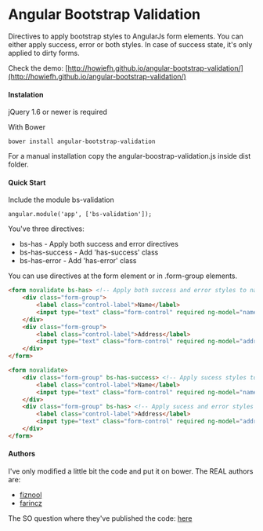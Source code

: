 Angular Bootstrap Validation
============================

Directives to apply bootstrap styles to AngularJs form elements. 
You can either apply success, error or both styles. In case of success state, it's only applied to dirty forms.

Check the demo: [http://howiefh.github.io/angular-bootstrap-validation/](http://howiefh.github.io/angular-bootstrap-validation/)

#### Instalation

jQuery 1.6 or newer is required

With Bower

    bower install angular-bootstrap-validation


For a manual installation copy the angular-boostrap-validation.js inside dist folder.

#### Quick Start

Include the module bs-validation

    angular.module('app', ['bs-validation']);

You've three directives:

 * bs-has - Apply both success and error directives
 * bs-has-success - Add 'has-success' class
 * bs-has-error - Add 'has-error' class

 You can use directives at the form element or in .form-group elements.

````html
<form novalidate bs-has> <!-- Apply both success and error styles to name and address -->
    <div class="form-group">
        <label class="control-label">Name</label>
        <input type="text" class="form-control" required ng-model="name" />
    </div>
    <div class="form-group">
        <label class="control-label">Address</label>
        <input type="text" class="form-control" required ng-model="address" />
    </div>
</form>

<form novalidate>
    <div class="form-group" bs-has-success> <!-- Apply sucess styles to name only -->
        <label class="control-label">Name</label>
        <input type="text" class="form-control" required ng-model="name" />
    </div>
    <div class="form-group" bs-has> <!-- Apply sucess and error styles to address only -->
        <label class="control-label">Address</label>
        <input type="text" class="form-control" required ng-model="address" />
    </div>
</form>
````

#### Authors

I've only modified a little bit the code and put it on bower. The REAL authors are:

* [fiznool](http://stackoverflow.com/users/1171775/fiznool)
* [farincz](http://stackoverflow.com/users/1838984/farincz)

The SO question where they've published the code: [here](http://stackoverflow.com/questions/17326796/how-to-iterate-through-angular-scope-variables-with-a-loop)
